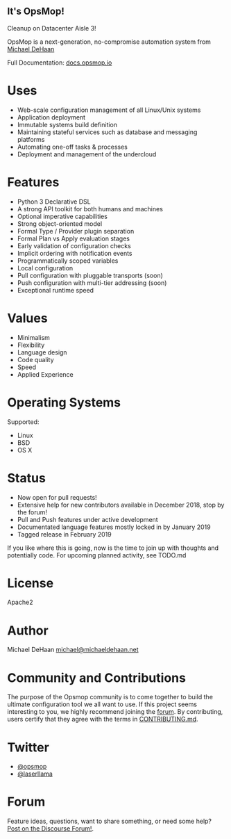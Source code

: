 It's OpsMop!
------------

Cleanup on Datacenter Aisle 3!

OpsMop is a next-generation, no-compromise automation system from [Michael DeHaan](http://michaeldehaan.net)

Full Documentation: [docs.opsmop.io](http://docs.opsmop.io)

Uses
====

* Web-scale configuration management of all Linux/Unix systems
* Application deployment
* Immutable systems build definition
* Maintaining stateful services such as database and messaging platforms
* Automating one-off tasks & processes
* Deployment and management of the undercloud

Features
========

* Python 3 Declarative DSL
* A strong API toolkit for both humans and machines
* Optional imperative capabilities
* Strong object-oriented  model
* Formal Type / Provider plugin separation
* Formal Plan vs Apply evaluation stages
* Early validation of configuration checks
* Implicit ordering with notification events
* Programmatically scoped variables
* Local configuration
* Pull configuration with pluggable transports (soon)
* Push configuration with multi-tier addressing (soon)
* Exceptional runtime speed

Values
======

* Minimalism
* Flexibility
* Language design
* Code quality
* Speed
* Applied Experience

Operating Systems
=================

Supported:

* Linux
* BSD
* OS X

Status
======

* Now open for pull requests!
* Extensive help for new contributors available in December 2018, stop by the forum!
* Pull and Push features under active development
* Documentated language features mostly locked in by January 2019
* Tagged release in February 2019

If you like where this is going, now is the time to join up with thoughts
and potentially code. For upcoming planned activity, see TODO.md

License
=======

Apache2

Author
======

Michael DeHaan [<michael@michaeldehaan.net>](https://michaeldehaan.net)

Community and Contributions
===========================

The purpose of the Opsmop community is to come together to build the ultimate configuration tool we all want to use.
If this project seems interesting to you, we highly recommend joining the [forum](https://talk.msphere.io). By contributing, users certify that they agree with the terms in [CONTRIBUTING.md](https://github.com/opsmop/opsmop/blob/master/CONTRIBUTING.md).

Twitter
=======

* [@opsmop](http://twitter.com/opsmop)
* [@laserllama](http://twitter.com/laserllama)

Forum
=====

Feature ideas, questions, want to share something, or need some help? [Post on the Discourse Forum!](https://talk.msphere.io/).


